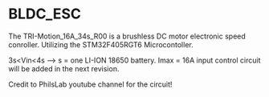# BLDC_ESC
The TRI-Motion_16A_34s_R00 is a brushless DC motor electronic speed conroller. 
Utilizing the STM32F405RGT6 Microcontoller. 

3s<Vin<4s --> s = one LI-ION 18650 battery. 
Imax = 16A 
input control circuit will be added in the next revision. 

Credit to PhilsLab youtube channel for the circuit!
